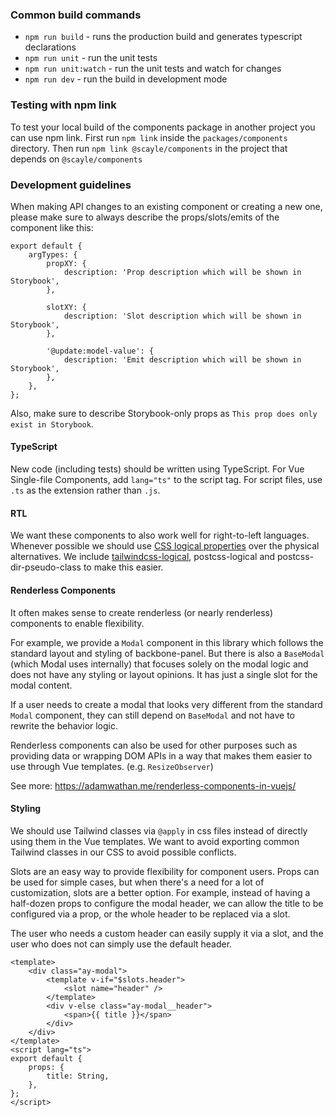 ### Common build commands

-   `npm run build` - runs the production build and generates typescript declarations
-   `npm run unit` - run the unit tests
-   `npm run unit:watch` - run the unit tests and watch for changes
-   `npm run dev` - run the build in development mode

### Testing with npm link

To test your local build of the components package in another project you can use npm link.
First run `npm link` inside the `packages/components` directory.
Then run `npm link @scayle/components` in the project that depends on `@scayle/components`

### Development guidelines

When making API changes to an existing component or creating a new one, please make sure to always describe the props/slots/emits of the component like this:

```vue
export default {
    argTypes: {
        propXY: {
            description: 'Prop description which will be shown in Storybook',
        },

        slotXY: {
            description: 'Slot description which will be shown in Storybook',
        },

        '@update:model-value': {
            description: 'Emit description which will be shown in Storybook',
        },
    },
};
```

Also, make sure to describe Storybook-only props as `This prop does only exist in Storybook`.

[//]: # (#### Code style)

[//]: # (When in doubt, follow the existing [backbone-panel best-practices]&#40;../../docs/BEST_PRACTICES.md&#41;.)

#### TypeScript

New code (including tests) should be written using TypeScript. For Vue Single-file Components, add `lang="ts"` to the script tag.
For script files, use `.ts` as the extension rather than `.js`.

#### RTL

We want these components to also work well for right-to-left languages.
Whenever possible we should use [CSS logical properties](https://rtlstyling.com/posts/rtl-styling#css-logical-properties) over the physical alternatives.
We include [tailwindcss-logical](https://github.com/stevecochrane/tailwindcss-logical), postcss-logical and postcss-dir-pseudo-class to make this easier.

#### Renderless Components

It often makes sense to create renderless (or nearly renderless) components to enable flexibility.

For example, we provide a `Modal` component in this library which follows the standard layout and styling of backbone-panel.
But there is also a `BaseModal` (which Modal uses internally) that focuses solely on the modal logic and does not have any styling or layout opinions.
It has just a single slot for the modal content.

If a user needs to create a modal that looks very different from the standard `Modal` component, they can still depend on `BaseModal` and not have to rewrite the behavior logic.

Renderless components can also be used for other purposes such as providing data or wrapping DOM APIs in a way that makes them easier to use through Vue templates. (e.g. `ResizeObserver`)

See more: https://adamwathan.me/renderless-components-in-vuejs/

#### Styling

We should use Tailwind classes via `@apply` in css files instead of directly using them in the Vue templates.
We want to avoid exporting common Tailwind classes in our CSS to avoid possible conflicts.

Slots are an easy way to provide flexibility for component users.
Props can be used for simple cases, but when there's a need for a lot of customization, slots are a better option.
For example, instead of having a half-dozen props to configure the modal header, we can allow the title to be configured via a prop, or the whole header to be replaced via a slot.

The user who needs a custom header can easily supply it via a slot, and the user who does not can simply use the default header.

```vue
<template>
    <div class="ay-modal">
        <template v-if="$slots.header">
            <slot name="header" />
        </template>
        <div v-else class="ay-modal__header">
            <span>{{ title }}</span>
        </div>
    </div>
</template>
<script lang="ts">
export default {
    props: {
        title: String,
    },
};
</script>
```
